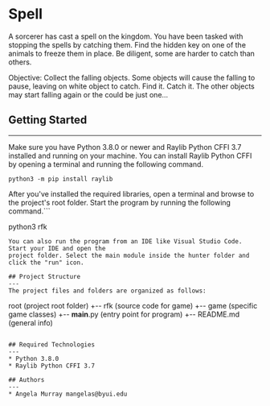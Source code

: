 # Spell
A sorcerer has cast a spell on the kingdom. You have been tasked with stopping the spells by catching them. Find the hidden key on one of the animals to freeze them in place. Be diligent, some are harder to catch than others. 

Objective:
Collect the falling objects. Some objects will cause the falling to pause, leaving on white object to catch. Find it. Catch it. The other objects may start falling again or the could be just one…


## Getting Started
---
Make sure you have Python 3.8.0 or newer and Raylib Python CFFI 3.7 installed and running on your machine. You can install Raylib Python CFFI by opening a terminal and running the following command.
```
python3 -m pip install raylib
```
After you've installed the required libraries, open a terminal and browse to the project's root folder. Start the program by running the following command.```

python3 rfk 
```
You can also run the program from an IDE like Visual Studio Code. Start your IDE and open the 
project folder. Select the main module inside the hunter folder and click the "run" icon.

## Project Structure
---
The project files and folders are organized as follows:
```
root                    (project root folder)
+-- rfk                 (source code for game)
  +-- game              (specific game classes)
  +-- __main__.py       (entry point for program)
+-- README.md           (general info)
```

## Required Technologies
---
* Python 3.8.0
* Raylib Python CFFI 3.7

## Authors
---
* Angela Murray mangelas@byui.edu
